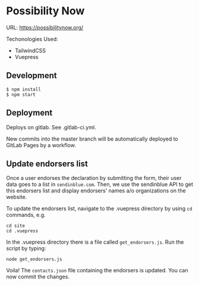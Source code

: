 # Possibility Now

URL: https://possibilitynow.org/

Techonologies Used:

* TailwindCSS
* Vuepress

## Development

```
$ npm install
$ npm start
```

## Deployment

Deploys on gitlab. See .gitlab-ci.yml.

New commits into the master branch will be automatically deployed to GitLab Pages by a workflow.

## Update endorsers list

Once a user endorses the declaration by submitting the form, their user data goes to a list in `sendinblue.com`.
Then, we use the sendinblue API to get this endorsers list and display endorsers' names a/o organizations on the website.

To update the endorsers list, navigate to the .vuepress directory by using `cd` commands, e.g.
```
cd site
cd .vuepress
```

In the .vuepress directory there is a file called `get_endorsers.js`. Run the script by typing:
```
node get_endorsers.js
```

Voila! The `contacts.json` file containing the endorsers is updated. 
You can now commit the changes. 